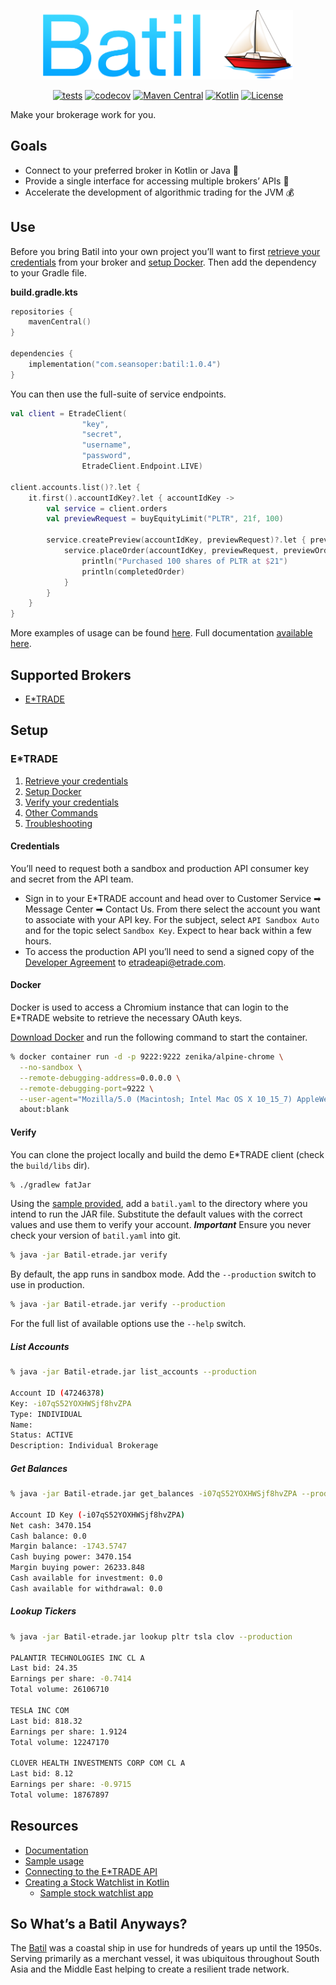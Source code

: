 <p align="center">
  <img src="https://github.com/ssoper/Batil/raw/dev/gh/logo.png" width="400" alt="Batil Logo">
</p>

<div align="center">

[![tests](https://github.com/ssoper/Batil/actions/workflows/tests.yml/badge.svg)](https://github.com/ssoper/Batil/actions/workflows/tests.yml)
[![codecov](https://codecov.io/gh/ssoper/Batil/branch/dev/graph/badge.svg?token=AX0EVTOJCS)](https://codecov.io/gh/ssoper/Batil)
[![Maven Central](https://img.shields.io/maven-central/v/com.seansoper/batil)](https://mvnrepository.com/artifact/com.seansoper)
[![Kotlin](https://img.shields.io/badge/kotlin-1.5.30-blue.svg?logo=kotlin)](http://kotlinlang.org)
[![License](https://img.shields.io/badge/license-MIT-blue.svg?style=flat)](https://opensource.org/licenses/MIT)

</div>

Make your brokerage work for you.

## Goals

* Connect to your preferred broker in Kotlin or Java 💁
* Provide a single interface for accessing multiple brokers’ APIs 🏪
* Accelerate the development of algorithmic trading for the JVM 💰

## Use

Before you bring Batil into your own project you’ll want to first [retrieve your credentials](#Credentials) from your broker and
[setup Docker](#docker). Then add the dependency to your Gradle file.

**build.gradle.kts**
```kotlin
repositories {
    mavenCentral()
}

dependencies {
    implementation("com.seansoper:batil:1.0.4")
}
```

You can then use the full-suite of service endpoints.

```kotlin
val client = EtradeClient(
                "key",
                "secret",
                "username",
                "password",
                EtradeClient.Endpoint.LIVE)

client.accounts.list()?.let {
    it.first().accountIdKey?.let { accountIdKey ->
        val service = client.orders
        val previewRequest = buyEquityLimit("PLTR", 21f, 100)

        service.createPreview(accountIdKey, previewRequest)?.let { previewOrderResponse ->
            service.placeOrder(accountIdKey, previewRequest, previewOrderResponse)?.let { completedOrder ->
                println("Purchased 100 shares of PLTR at $21")
                println(completedOrder)
            }
        }
    }
}
```

More examples of usage can be found [here](https://github.com/ssoper/Batil/blob/master/src/main/kotlin/Samples.kt). Full documentation [available here](https://seansoper.com/Batil/).

## Supported Brokers

* [E\*TRADE](https://etrade.com/)

## Setup

### E*TRADE

1. [Retrieve your credentials](#Credentials)
2. [Setup Docker](#Docker)
3. [Verify your credentials](#Verify)
4. [Other Commands](#other-commands)
5. [Troubleshooting](#Troubleshooting)

#### Credentials

You’ll need to request both a sandbox and production API consumer key and secret from the API team.

* Sign in to your E\*TRADE account and head over to Customer Service ➡ Message Center ➡ Contact Us. From there select the account you want to associate with your API key. For the subject, select `API Sandbox Auto` and for the topic select `Sandbox Key`. Expect to hear back within a few hours.
* To access the production API you’ll need to send a signed copy of the [Developer Agreement](https://content.etrade.com/etrade/estation/pdf/APIDeveloperAgreement.pdf) to etradeapi@etrade.com.

#### Docker

Docker is used to access a Chromium instance that can login to the E\*TRADE website to retrieve the necessary OAuth keys.

[Download Docker](https://www.docker.com/products/docker-desktop) and run the following command to start the container.

```bash
% docker container run -d -p 9222:9222 zenika/alpine-chrome \
  --no-sandbox \
  --remote-debugging-address=0.0.0.0 \
  --remote-debugging-port=9222 \
  --user-agent="Mozilla/5.0 (Macintosh; Intel Mac OS X 10_15_7) AppleWebKit/537.36 (KHTML, like Gecko) Chrome/85.0.4183.121 Safari/537.36" \
  about:blank
```

#### Verify

You can clone the project locally and build the demo E\*TRADE client (check the `build/libs` dir).

```bash
% ./gradlew fatJar
```

Using the [sample provided](batil.sample.yaml), add a `batil.yaml` to the directory where you intend to run the JAR file.
Substitute the default values with the correct values and use them to verify your account. **_Important_** Ensure you 
never check your version of `batil.yaml` into git.

```bash
% java -jar Batil-etrade.jar verify
```

By default, the app runs in sandbox mode. Add the `--production` switch to use in production.

```bash
% java -jar Batil-etrade.jar verify --production
```

For the full list of available options use the `--help` switch.

##### List Accounts

```bash
% java -jar Batil-etrade.jar list_accounts --production

Account ID (47246378)
Key: -i07qS52YOXHWSjf8hvZPA
Type: INDIVIDUAL
Name:
Status: ACTIVE
Description: Individual Brokerage
```

##### Get Balances

```bash
% java -jar Batil-etrade.jar get_balances -i07qS52YOXHWSjf8hvZPA --production

Account ID Key (-i07qS52YOXHWSjf8hvZPA)
Net cash: 3470.154
Cash balance: 0.0
Margin balance: -1743.5747
Cash buying power: 3470.154
Margin buying power: 26233.848
Cash available for investment: 0.0
Cash available for withdrawal: 0.0
```

##### Lookup Tickers

```bash
% java -jar Batil-etrade.jar lookup pltr tsla clov --production

PALANTIR TECHNOLOGIES INC CL A
Last bid: 24.35
Earnings per share: -0.7414
Total volume: 26106710

TESLA INC COM
Last bid: 818.32
Earnings per share: 1.9124
Total volume: 12247170

CLOVER HEALTH INVESTMENTS CORP COM CL A
Last bid: 8.12
Earnings per share: -0.9715
Total volume: 18767897
```

## Resources

* [Documentation](https://seansoper.com/Batil/)
* [Sample usage](https://github.com/ssoper/Batil/blob/master/src/main/kotlin/Samples.kt)
* [Connecting to the E\*TRADE API](https://seansoper.com/blog/connecting_etrade.html)
* [Creating a Stock Watchlist in Kotlin](https://seansoper.com/blog/creating_stock_watchlist_kotlin.html)
  * [Sample stock watchlist app](https://github.com/ssoper/watchlist)

## So What’s a Batil Anyways?

The [Batil](https://www.naval-encyclopedia.com/medieval-ships/) was a coastal ship in use for hundreds of years up until the 1950s. Serving primarily as a merchant vessel, it was ubiquitous throughout South Asia and the Middle East helping to create a resilient trade network.

